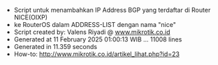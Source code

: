 - Script untuk menambahkan IP Address BGP yang terdaftar di Router NICE(OIXP)
- ke RouterOS dalam ADDRESS-LIST dengan nama "nice"
- Script created by: Valens Riyadi @ www.mikrotik.co.id
- Generated at 11 February 2025 01:00:13 WIB ... 11008 lines
- Generated in 11.359 seconds
- How-to: http://www.mikrotik.co.id/artikel_lihat.php?id=23
